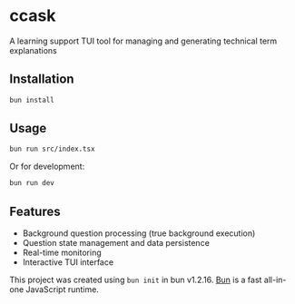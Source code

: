 # ccask

A learning support TUI tool for managing and generating technical term explanations

## Installation

```bash
bun install
```

## Usage

```bash
bun run src/index.tsx
```

Or for development:

```bash
bun run dev
```

## Features

- Background question processing (true background execution)
- Question state management and data persistence
- Real-time monitoring
- Interactive TUI interface

This project was created using `bun init` in bun v1.2.16. [Bun](https://bun.sh) is a fast all-in-one JavaScript runtime.
